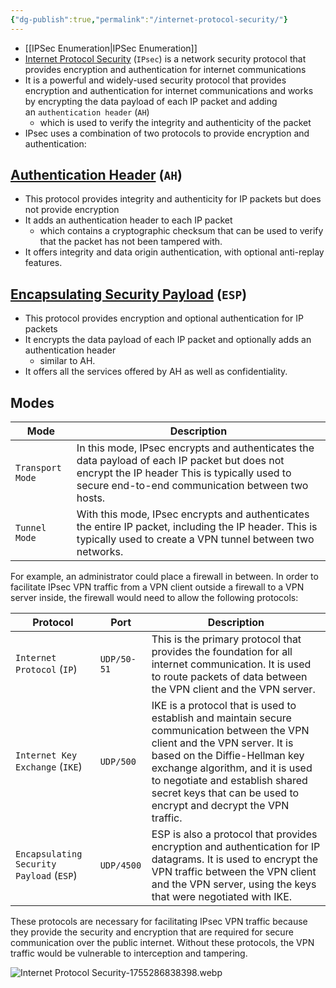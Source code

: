 ```yaml
---
{"dg-publish":true,"permalink":"/internet-protocol-security/"}
---
```


- [[IPSec Enumeration\|IPSec Enumeration]]
- [Internet Protocol Security](https://www.cloudflare.com/learning/network-layer/what-is-ipsec/) (`IPsec`) is a network security protocol that provides encryption and authentication for internet communications
- It is a powerful and widely-used security protocol that provides encryption and authentication for internet communications and works by encrypting the data payload of each IP packet and adding an `authentication header` (`AH`)
	 - which is used to verify the integrity and authenticity of the packet
- IPsec uses a combination of two protocols to provide encryption and authentication:

## [Authentication Header](https://www.ibm.com/docs/en/i/7.1?topic=protocols-authentication-header) (`AH`)

- This protocol provides integrity and authenticity for IP packets but does not provide encryption
- It adds an authentication header to each IP packet
	 - which contains a cryptographic checksum that can be used to verify that the packet has not been tampered with.
 - It offers integrity and data origin authentication, with optional anti-replay features.






## [Encapsulating Security Payload](https://www.ibm.com/docs/en/i/7.4?topic=protocols-encapsulating-security-payload) (`ESP`)

- This protocol provides encryption and optional authentication for IP packets
- It encrypts the data payload of each IP packet and optionally adds an authentication header
	 - similar to AH.
 -  It offers all the services offered by AH as well as confidentiality.



## Modes

| **Mode**         | **Description**                                                                                                                                                                                   |
| ---------------- | ------------------------------------------------------------------------------------------------------------------------------------------------------------------------------------------------- |
| `Transport Mode` | In this mode, IPsec encrypts and authenticates the data payload of each IP packet but does not encrypt the IP header This is typically used to secure end-to-end communication between two hosts. |
| `Tunnel Mode`    | With this mode, IPsec encrypts and authenticates the entire IP packet, including the IP header. This is typically used to create a VPN tunnel between two networks.                               |

For example, an administrator could place a firewall in between. In order to facilitate IPsec VPN traffic from a VPN client outside a firewall to a VPN server inside, the firewall would need to allow the following protocols:

|**Protocol**|**Port**|**Description**|
|---|---|---|
|`Internet Protocol` (`IP`)|`UDP/50-51`|This is the primary protocol that provides the foundation for all internet communication. It is used to route packets of data between the VPN client and the VPN server.|
|`Internet Key Exchange` (`IKE`)|`UDP/500`|IKE is a protocol that is used to establish and maintain secure communication between the VPN client and the VPN server. It is based on the Diffie-Hellman key exchange algorithm, and it is used to negotiate and establish shared secret keys that can be used to encrypt and decrypt the VPN traffic.|
|`Encapsulating Security Payload` (`ESP`)|`UDP/4500`|ESP is also a protocol that provides encryption and authentication for IP datagrams. It is used to encrypt the VPN traffic between the VPN client and the VPN server, using the keys that were negotiated with IKE.|

These protocols are necessary for facilitating IPsec VPN traffic because they provide the security and encryption that are required for secure communication over the public internet. Without these protocols, the VPN traffic would be vulnerable to interception and tampering.

![Internet Protocol Security-1755286838398.webp](/img/user/Internet%20Protocol%20Security-1755286838398.webp)